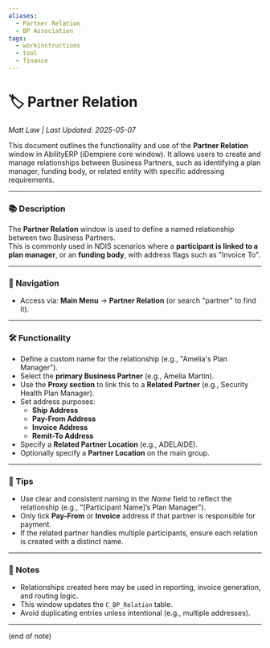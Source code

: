 ```yaml
---
aliases:
  - Partner Relation
  - BP Association
tags:
  - workinstructions
  - tool
  - finance
---
```


# 🏷️ Partner Relation

*Matt Law | Last Updated: 2025-05-07*

This document outlines the functionality and use of the **Partner Relation** window in AbilityERP (iDempiere core window). It allows users to create and manage relationships between Business Partners, such as identifying a plan manager, funding body, or related entity with specific addressing requirements.

---

### 📚 Description
The **Partner Relation** window is used to define a named relationship between two Business Partners.  
This is commonly used in NDIS scenarios where a **participant is linked to a plan manager**, or an **funding body**, with address flags such as "Invoice To".

---

### 🧭 Navigation
- Access via: **Main Menu** → **Partner Relation** (or search "partner" to find it).

---

### 🛠️ Functionality
- Define a custom name for the relationship (e.g., "Amelia's Plan Manager").
- Select the **primary Business Partner** (e.g., Amelia Martin).
- Use the **Proxy section** to link this to a **Related Partner** (e.g., Security Health Plan Manager).
- Set address purposes:
  - **Ship Address**
  - **Pay-From Address**
  - **Invoice Address**
  - **Remit-To Address**
- Specify a **Related Partner Location** (e.g., ADELAIDE).
- Optionally specify a **Partner Location** on the main group.

---

### 🎯 Tips
- Use clear and consistent naming in the *Name* field to reflect the relationship (e.g., "[Participant Name]’s Plan Manager").
- Only tick **Pay-From** or **Invoice** address if that partner is responsible for payment.
- If the related partner handles multiple participants, ensure each relation is created with a distinct name.

---

### 📝 Notes
- Relationships created here may be used in reporting, invoice generation, and routing logic.
- This window updates the `C_BP_Relation` table.
- Avoid duplicating entries unless intentional (e.g., multiple addresses).

---
(end of note)
